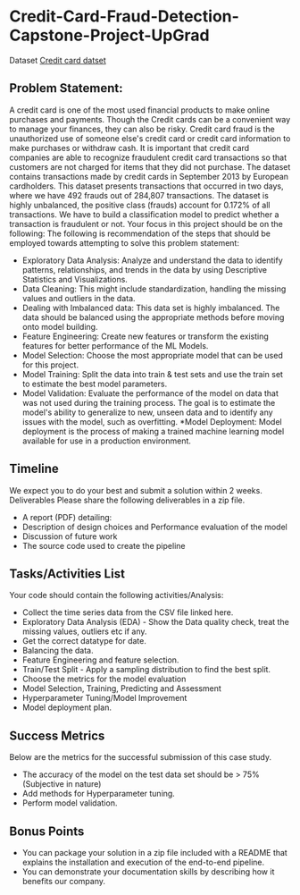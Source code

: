 # Credit-Card-Fraud-Detection-Capstone-Project-UpGrad

Dataset [Credit card datset](https://kh3-ls-storage.s3.us-east-1.amazonaws.com/DS%20Project%20Guide%20Data%20Set/creditcard.csv)
## Problem Statement:
A credit card is one of the most used financial products to make online purchases and payments. Though the Credit cards can be a convenient way to manage your finances, they can also be risky. Credit card fraud is the unauthorized use of someone else's credit card or credit card information to make purchases or withdraw cash.
It is important that credit card companies are able to recognize fraudulent credit card transactions so that customers are not charged for items that they did not purchase. 
The dataset contains transactions made by credit cards in September 2013 by European cardholders. This dataset presents transactions that occurred in two days, where we have 492 frauds out of 284,807 transactions. The dataset is highly unbalanced, the positive class (frauds) account for 0.172% of all transactions.
We have to build a classification model to predict whether a transaction is fraudulent or not.
Your focus in this project should be on the following: 
The following is recommendation of the steps that should be employed towards attempting to solve this problem statement: 
* Exploratory Data Analysis: Analyze and understand the data to identify patterns, relationships, and trends in the data by using Descriptive Statistics and Visualizations. 
* Data Cleaning: This might include standardization, handling the missing values and outliers in the data. 
* Dealing with Imbalanced data: This data set is highly imbalanced. The data should be balanced using the appropriate methods before moving onto model building.
* Feature Engineering: Create new features or transform the existing features for better performance of the ML Models. 
* Model Selection: Choose the most appropriate model that can be used for this project. 
* Model Training: Split the data into train & test sets and use the train set to estimate the best model parameters. 
* Model Validation: Evaluate the performance of the model on data that was not used during the training process. The goal is to estimate the model's ability to generalize to new, unseen data and to identify any issues with the model, such as overfitting. 
*Model Deployment: Model deployment is the process of making a trained machine learning model available for use in a production environment. 

## Timeline 
We expect you to do your best and submit a solution within 2 weeks. 
Deliverables 
Please share the following deliverables in a zip file. 
*	A report (PDF) detailing: 
*	Description of design choices and Performance evaluation of the model 
*	Discussion of future work 
*	The source code used to create the pipeline 

## Tasks/Activities List 
Your code should contain the following activities/Analysis: 
*	Collect the time series data from the CSV file linked here. 
*	Exploratory Data Analysis (EDA) - Show the Data quality check, treat the missing values, outliers etc if any. 
*	Get the correct datatype for date. 
*	Balancing the data.
*	Feature Engineering and feature selection. 
*	Train/Test Split - Apply a sampling distribution to find the best split. 
*	Choose the metrics for the model evaluation 
*	Model Selection, Training, Predicting and Assessment 
*	Hyperparameter Tuning/Model Improvement 
*	Model deployment plan. 
 
## Success Metrics 
Below are the metrics for the successful submission of this case study. 
*	The accuracy of the model on the test data set should be > 75% (Subjective in nature) 
*	Add methods for Hyperparameter tuning. 
*	Perform model validation. 
 
## Bonus Points 
*	You can package your solution in a zip file included with a README that explains the installation and execution of the end-to-end pipeline. 
*	You can demonstrate your documentation skills by describing how it benefits our company. 
